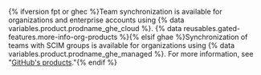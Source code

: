 {% ifversion fpt or ghec %}Team synchronization is available for organizations and enterprise accounts using {% data variables.product.prodname_ghe_cloud %}. {% data reusables.gated-features.more-info-org-products %}{% elsif ghae %}Synchronization of teams with SCIM groups is available for organizations using {% data variables.product.prodname_ghe_managed %}. For more information, see "[GitHub's products](/github/getting-started-with-github/githubs-products)."{% endif %}
